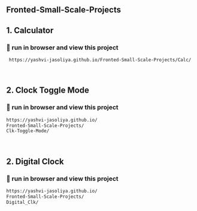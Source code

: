 ##  Fronted-Small-Scale-Projects

<h2> 1. Calculator </h2>

<h3> 🔗 run in browser and view this project </h3>

```bash
 https://yashvi-jasoliya.github.io/Fronted-Small-Scale-Projects/Calc/
```

<br>
<h2> 2. Clock Toggle Mode </h2>

<h3> 🔗 run in browser and view this project </h3>

```bash
https://yashvi-jasoliya.github.io/
Fronted-Small-Scale-Projects/
Clk-Toggle-Mode/
```

<br>
<h2> 2. Digital Clock </h2>

<h3> 🔗 run in browser and view this project </h3>

```bash
https://yashvi-jasoliya.github.io/
Fronted-Small-Scale-Projects/
Digital_Clk/
```





